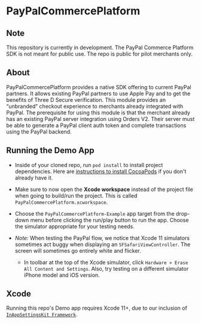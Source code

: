 # PayPalCommercePlatform

## Note
This repository is currently in development. The PayPal Commerce Platform SDK is not meant for public use. The repo is public for pilot merchants only.

## About
PayPalCommercePlatform provides a native SDK offering to current PayPal partners. It allows existing PayPal partners to use Apple Pay and to get the benefits of Three D Secure verification. This module provides an “unbranded” checkout experience to merchants already integrated with PayPal. The prerequisite for using this module is that the merchant already has an existing PayPal server integration using Orders V2. Their server must be able to generate a PayPal client auth token and complete transactions using the PayPal backend.

## Running the Demo App

- Inside of your cloned repo, run `pod install` to install project dependencies. Here are [instructions to install CocoaPods](https://guides.cocoapods.org/using/getting-started.html) if you don't already have it.

- Make sure to now open the **Xcode workspace** instead of the project file when going to build/run the project. This is called `PayPalCommercePlatform.xcworkspace`.

- Choose the `PayPalCommercePlatform-Example` app target from the drop-down menu before clicking the run/play button to run the app. Choose the simulator appropriate for your testing needs. 

- *Note:* When testing the PayPal flow, we notice that Xcode 11 simulators sometimes act buggy when displaying an `SFSafariViewController`. The screen will sometimes go entirely white and flicker.
  - In toolbar at the top of the Xcode simulator, click `Hardware > Erase All Content and Settings`. Also, try testing on a different simulator iPhone model and iOS version.

## Xcode
Running this repo's Demo app requires Xcode 11+, due to our inclusion of [`InAppSettingsKit Framework`](https://github.com/futuretap/InAppSettingsKit).
